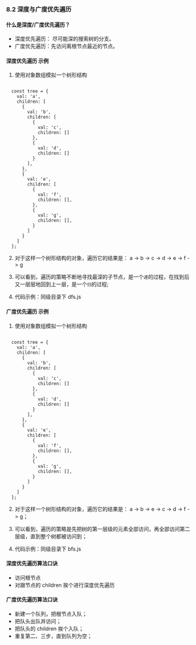 ### 8.2 深度与广度优先遍历

#### 什么是深度/广度优先遍历？

- 深度优先遍历： 尽可能深的搜索树的分支。
- 广度优先遍历：先访问离根节点最近的节点。

#### 深度优先遍历 示例

1. 使用对象数组模拟一个树形结构

```

  const tree = {
    val: 'a',
    children: [
      {
        val: 'b',
        children: [
          {
            val: 'c',
            children: []
          },
          {
            val: 'd',
            children: []
          }
        ],
      },
      {
        val: 'e',
        children: [
          {
            val: 'f',
            children: [],
          },
          {
            val: 'g',
            children: [],
          }
        ]
      }
    ]
  };

```

2. 对于这样一个树形结构的对象，遍历它的结果是： a -> b -> c -> d -> e -> f -> g

3. 可以看到，遍历的策略不断地寻找最深的子节点，是一个`递`的过程，在找到后又一层层地回到上一层，是一个`归`的过程;

4. 代码示例：同级目录下 dfs.js

#### 广度优先遍历 示例

1. 使用对象数组模拟一个树形结构

```

  const tree = {
    val: 'a',
    children: [
      {
        val: 'b',
        children: [
          {
            val: 'c',
            children: []
          },
          {
            val: 'd',
            children: []
          }
        ],
      },
      {
        val: 'e',
        children: [
          {
            val: 'f',
            children: [],
          },
          {
            val: 'g',
            children: [],
          }
        ]
      }
    ]
  };

```

2. 对于这样一个树形结构的对象，遍历它的结果是： a -> b -> e -> c -> d -> f -> g；

3. 可以看到，遍历的策略是先把树的第一层级的元素全部访问，再全部访问第二层级，直到整个树都被访问到；

4. 代码示例：同级目录下 bfs.js

#### 深度优先遍历算法口诀

- 访问根节点
- 对跟节点的 children 挨个进行深度优先遍历

#### 广度优先遍历算法口诀

- 新建一个队列，把根节点入队；
- 把队头出队并访问；
- 把队头的 children 挨个入队；
- 重复第二、三步，直到队列为空；
